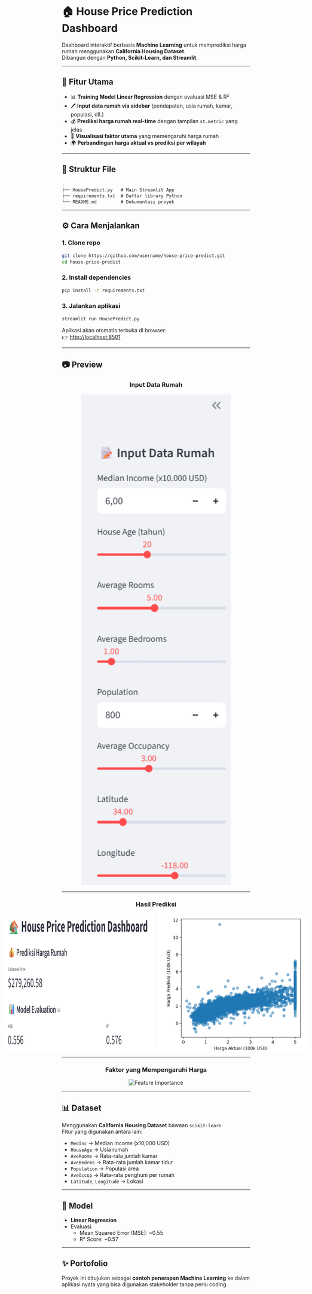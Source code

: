 # 🏠 House Price Prediction Dashboard

Dashboard interaktif berbasis **Machine Learning** untuk memprediksi harga rumah menggunakan **California Housing Dataset**.  
Dibangun dengan **Python, Scikit-Learn, dan Streamlit**.  

---

## 🚀 Fitur Utama
- 📊 **Training Model Linear Regression** dengan evaluasi MSE & R²  
- 🖊️ **Input data rumah via sidebar** (pendapatan, usia rumah, kamar, populasi, dll.)  
- 💰 **Prediksi harga rumah real-time** dengan tampilan `st.metric` yang jelas  
- 🔎 **Visualisasi faktor utama** yang memengaruhi harga rumah  
- 🌍 **Perbandingan harga aktual vs prediksi per wilayah**  

---

## 📂 Struktur File
```
.
├── HousePredict.py   # Main Streamlit App
├── requirements.txt  # Daftar library Python
└── README.md         # Dokumentasi proyek
```

---

## ⚙️ Cara Menjalankan
### 1. Clone repo
```bash
git clone https://github.com/username/house-price-predict.git
cd house-price-predict
```

### 2. Install dependencies
```bash
pip install -r requirements.txt
```

### 3. Jalankan aplikasi
```bash
streamlit run HousePredict.py
```

Aplikasi akan otomatis terbuka di browser:  
👉 [http://localhost:8501](http://localhost:8501)

---

## 📷 Preview

<div align="center">

### Input Data Rumah
<img src="assets/sidebar.png" alt="Sidebar Input" width="400"/>

---

### Hasil Prediksi
<div style="display: flex; justify-content: center; gap: 10px;">
  <img src="assets/prediction.png" alt="Prediction" width="400"/>
  <img src="assets/prediction1.png" alt="Prediction 2" width="400"/>
</div>

---

### Faktor yang Mempengaruhi Harga
<img src="assets/importance.png" alt="Feature Importance" width="500"/>

</div>


---

## 📊 Dataset
Menggunakan **California Housing Dataset** bawaan `scikit-learn`.  
Fitur yang digunakan antara lain:
- `MedInc` → Median income (x10,000 USD)  
- `HouseAge` → Usia rumah  
- `AveRooms` → Rata-rata jumlah kamar  
- `AveBedrms` → Rata-rata jumlah kamar tidur  
- `Population` → Populasi area  
- `AveOccup` → Rata-rata penghuni per rumah  
- `Latitude`, `Longitude` → Lokasi  

---

## 🔮 Model
- **Linear Regression**  
- Evaluasi:
  - Mean Squared Error (MSE): ~0.55  
  - R² Score: ~0.57  

---

## ✨ Portofolio
Proyek ini ditujukan sebagai **contoh penerapan Machine Learning** ke dalam aplikasi nyata yang bisa digunakan stakeholder tanpa perlu coding.  
